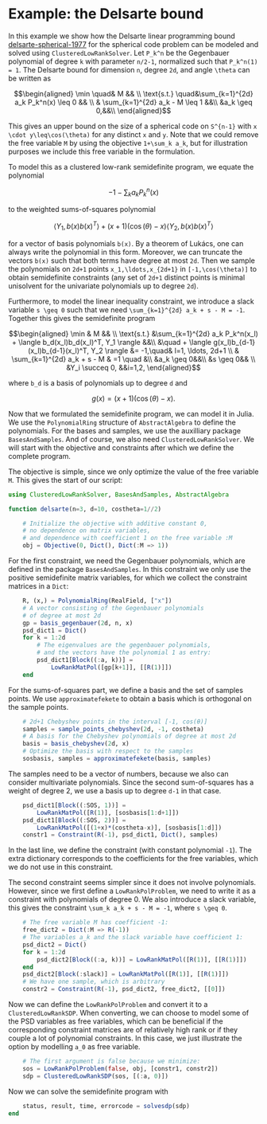 # Example: the Delsarte bound

In this example we show how the Delsarte linear programming bound [delsarte-spherical-1977](@cite) for the spherical code problem can be modeled and solved using `ClusteredLowRankSolver`. Let ``P_k^n`` be the Gegenbauer polynomial of degree ``k`` with parameter ``n/2-1``, normalized such that ``P_k^n(1) = 1``. The Delsarte bound for dimension ``n``, degree ``2d``, and angle ``\theta`` can be written as
```math
\begin{aligned}
    \min \quad& M && \\
    \text{s.t.} \quad&\sum_{k=1}^{2d} a_k P_k^n(x) \leq 0 && \\
     & \sum_{k=1}^{2d} a_k  -  M \leq 1 &&\\
     &a_k \geq 0,&&\\
\end{aligned}
```
This gives an upper bound on the size of a spherical code on ``S^{n-1}`` with ``x \cdot y\leq\cos(\theta)`` for any distinct ``x`` and ``y``. Note that we could remove the free variable ``M`` by using the objective ``1+\sum_k a_k``, but for illustration purposes we include this free variable in the formulation.

To model this as a clustered low-rank semidefinite program, we equate the polynomial
```math
- 1 - \sum_k a_k P^n_k(x)
```
to the weighted sums-of-squares polynomial
```math
\langle Y_1,b(x)b(x)^T \rangle + (x+1)(\cos(\theta)-x) \langle Y_2,b(x)b(x)^T\rangle
```
for a vector of basis polynomials ``b(x)``. By a theorem of Lukács, one can always write the polynomial in this form. Moreover, we can truncate the vectors ``b(x)`` such that both terms have degree at most ``2d``. Then we sample the polynomials on ``2d+1`` points ``x_1,\ldots,x_{2d+1}`` in ``[-1,\cos(\theta)]`` to obtain semidefinite constraints (any set of ``2d+1`` distinct points is minimal unisolvent for the univariate polynomials up to degree ``2d``).

Furthermore, to model the linear inequality constraint, we introduce a slack variable ``s \geq 0`` such that we need ``\sum_{k=1}^{2d} a_k + s - M = -1``.
Together this gives the semidefinite program
```math
\begin{aligned}
    \min & M && \\
    \text{s.t.} &\sum_{k=1}^{2d} a_k P_k^n(x_l) + \langle b_d(x_l)b_d(x_l)^T, Y_1 \rangle &&\\
    &\quad + \langle g(x_l)b_{d-1}(x_l)b_{d-1}(x_l)^T, Y_2 \rangle &= -1,\quad& l=1, \ldots, 2d+1 \\
     & \sum_{k=1}^{2d} a_k + s - M & =1 \quad &\\
     &a_k \geq 0&&\\
     &s \geq 0&& \\
     &Y_i \succeq 0, &&i=1,2,
\end{aligned}
```
where ``b_d`` is a basis of polynomials up to degree ``d`` and
```math
g(x) = (x+1)(\cos(\theta)-x).
```

Now that we formulated the semidefinite program, we can model it in Julia.
We use the `PolynomialRing` structure of `AbstractAlgebra` to define the polynomials. For the bases and samples, we use the auxilliary package `BasesAndSamples`. And of course, we also need `ClusteredLowRankSolver`.
We will start with the objective and constraints after which we define the complete program.

The objective is simple, since we only optimize the value of the free variable ``M``. This gives the start of our script:
```julia
using ClusteredLowRankSolver, BasesAndSamples, AbstractAlgebra

function delsarte(n=3, d=10, costheta=1//2)

    # Initialize the objective with additive constant 0,
    # no dependence on matrix variables,
    # and dependence with coefficient 1 on the free variable :M
    obj = Objective(0, Dict(), Dict(:M => 1))

```
For the first constraint, we need the Gegenbauer polynomials, which are  defined in the package `BasesAndSamples`. In this constraint we only use the positive semidefinite matrix variables, for which we collect the constraint matrices in a `Dict`:
```julia
    R, (x,) = PolynomialRing(RealField, ["x"])
    # A vector consisting of the Gegenbauer polynomials
    # of degree at most 2d
    gp = basis_gegenbauer(2d, n, x)
    psd_dict1 = Dict()
    for k = 1:2d
        # The eigenvalues are the gegenbauer polynomials,
        # and the vectors have the polynomial 1 as entry:
        psd_dict1[Block((:a, k))] =
            LowRankMatPol([gp[k+1]], [[R(1)]])
    end
```
For the sums-of-squares part, we define a basis and the set of samples points. We use `approximatefekete` to obtain a basis which is orthogonal on the sample points.
```julia
    # 2d+1 Chebyshev points in the interval [-1, cos(θ)]
    samples = sample_points_chebyshev(2d, -1, costheta)
    # A basis for the Chebyshev polynomials of degree at most 2d
    basis = basis_chebyshev(2d, x)
    # Optimize the basis with respect to the samples
    sosbasis, samples = approximatefekete(basis, samples)
```
The samples need to be a vector of numbers, because we also can consider multivariate polynomials.
Since the second sum-of-squares has a weight of degree 2, we use a basis up to degree ``d-1`` in that case.
```julia
    psd_dict1[Block((:SOS, 1))] =
        LowRankMatPol([R(1)], [sosbasis[1:d+1]])
    psd_dict1[Block((:SOS, 2))] =
        LowRankMatPol([(1+x)*(costheta-x)], [sosbasis[1:d]])
    constr1 = Constraint(R(-1), psd_dict1, Dict(), samples)
```
In the last line, we define the constraint (with constant polynomial ``-1``). The extra dictionary corresponds to the coefficients for the free variables, which we do not use in this constraint.

The second constraint seems simpler since it does not involve polynomials. However, since we first define a `LowRankPolProblem`, we need to write it as a constraint with polynomials of degree 0. We also introduce a slack variable, this gives the constraint ``\sum_k a_k + s - M = -1``, where ``s \geq 0``.
```julia
    # The free variable M has coefficient -1:
    free_dict2 = Dict(:M => R(-1))
    # The variables a_k and the slack variable have coefficient 1:
    psd_dict2 = Dict()
    for k = 1:2d
        psd_dict2[Block((:a, k))] = LowRankMatPol([R(1)], [[R(1)]])
    end
    psd_dict2[Block(:slack)] = LowRankMatPol([R(1)], [[R(1)]])
    # We have one sample, which is arbitrary
    constr2 = Constraint(R(-1), psd_dict2, free_dict2, [[0]])
```
Now we can define the `LowRankPolProblem` and convert it to a `ClusteredLowRankSDP`. When converting, we can choose to model some of the PSD variables as free variables, which can be beneficial if the corresponding constraint matrices are of relatively high rank or if they couple a lot of polynomial constraints. In this case, we just illustrate the option by modelling ``a_0`` as free variable.
```julia
    # The first argument is false because we minimize:
    sos = LowRankPolProblem(false, obj, [constr1, constr2])
    sdp = ClusteredLowRankSDP(sos, [(:a, 0)])
```
Now we can solve the semidefinite program with
```julia
    status, result, time, errorcode = solvesdp(sdp)
end
```
